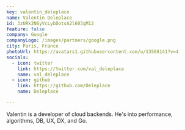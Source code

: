 ```yaml
---
key: valentin_deleplace
name: Valentin Deleplace
id: 3zURk2N6yVcLybDotsA2l603gM12
feature: false
company: Google
companyLogo: /images/partners/google.png
city: Paris, France
photoUrl: https://avatars1.githubusercontent.com/u/13508141?v=4
socials:
  - icon: twitter
    link: https://twitter.com/val_deleplace
    name: val_deleplace
  - icon: github
    link: https://github.com/Deleplace
    name: Deleplace

---
```


Valentin is a developer of cloud backends. He's into performance, algorithms, DB, UX, DX, and Go.
